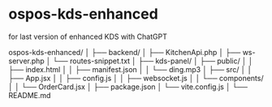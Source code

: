 # ospos-kds-enhanced
for last version of enhanced KDS with ChatGPT



ospos-kds-enhanced/
│
├── backend/
│   ├── KitchenApi.php
│   ├── ws-server.php
│   └── routes-snippet.txt
│
├── kds-panel/
│   ├── public/
│   │   ├── index.html
│   │   ├── manifest.json
│   │   └── ding.mp3
│   ├── src/
│   │   ├── App.jsx
│   │   ├── config.js
│   │   ├── websocket.js
│   │   └── components/
│   │       └── OrderCard.jsx
│   ├── package.json
│   └── vite.config.js
│
└── README.md
